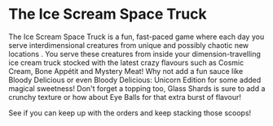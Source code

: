 # The Ice Scream Space Truck

The Ice Scream Space Truck is a fun, fast-paced game where each day you serve interdimensional creatures from unique and possibly chaotic new locations . You serve these creatures from inside your dimension-travelling ice cream truck stocked with the latest crazy flavours such as Cosmic Cream, Bone Appétit and Mystery Meat! Why not add a fun sauce like Bloody Delicious or even Bloody Delicious: Unicorn Edition for some added magical sweetness! Don't forget a topping too, Glass Shards is sure to add a crunchy texture or how about Eye Balls for that extra burst of flavour!

See if you can keep up with the orders and keep stacking those scoops!
